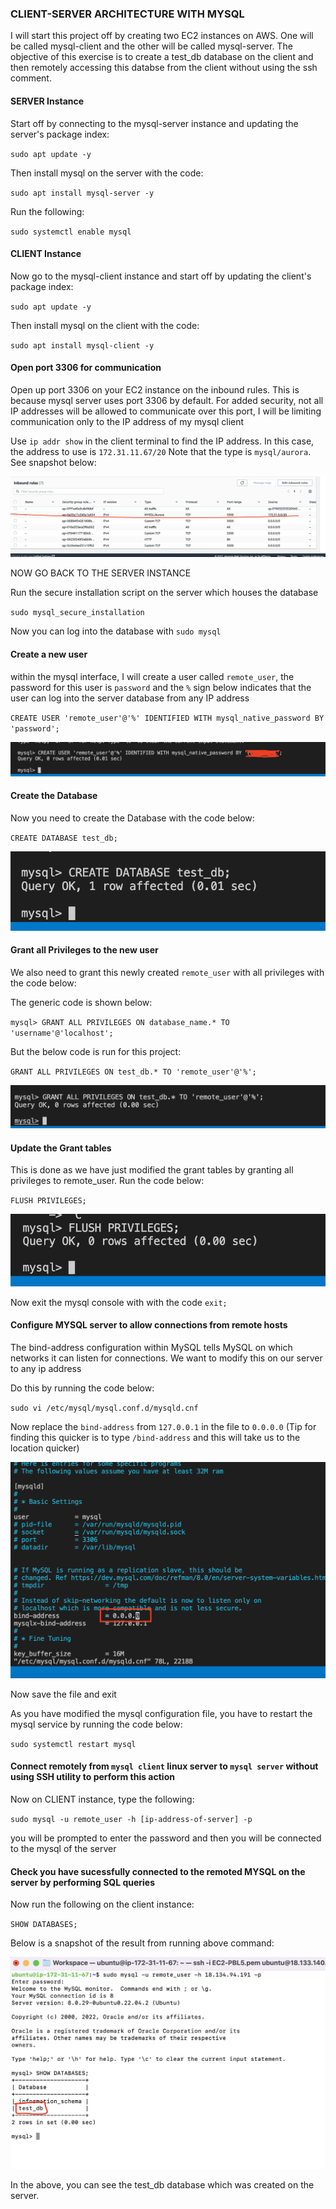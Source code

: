 ### CLIENT-SERVER ARCHITECTURE WITH MYSQL
 I will start this project off by creating two EC2 instances on AWS. One will be called mysql-client and the other will be called mysql-server. The objective of this exercise is to create a test_db database on the client and then remotely accessing this databse from the client without using the ssh comment. 

#### SERVER Instance

Start off by connecting to the mysql-server instance and updating the server's package index:

`sudo apt update -y`

Then install mysql on the server with the code:

`sudo apt install mysql-server -y`

Run the following:

`sudo systemctl enable mysql`




#### CLIENT Instance

Now go to the mysql-client instance and start off by updating the client's package index:

`sudo apt update -y`

Then install mysql on the client with the code:

`sudo apt install mysql-client -y`

#### Open port 3306 for communication
Open up port 3306 on your EC2 instance on the inbound rules. This is because mysql server uses port 3306 by default. For added security, not all IP addresses will be allowed to communicate over this port, I will be limiting communication only to the IP address of my mysql client 

Use `ip addr show` in the client terminal to find the IP address. In this case, the address to use is `172.31.11.67/20` Note that the type is `mysql/aurora`. See snapshot below:

![3306](./Images/3306.png)


NOW GO BACK TO THE SERVER INSTANCE

Run the secure installation script on the server which houses the database

`sudo mysql_secure_installation` 



Now you can log into the database with `sudo mysql`


#### Create a new user 

within the mysql interface, I will create a user called `remote_user`, the password for this user is `password` and the `%` sign below indicates that the user can log into the server database from any IP address

`CREATE USER 'remote_user'@'%' IDENTIFIED WITH mysql_native_password BY 'password';`

![create-user](./Images/create-user.png)

#### Create the Database


Now you need to create the Database with the code below:

`CREATE DATABASE test_db;`

![create-db](./Images/create-db.png)

#### Grant all Privileges to the new user

We also need to grant this newly created `remote_user` with all privileges with the code below:

The generic code is shown below:

`mysql> GRANT ALL PRIVILEGES ON database_name.* TO 'username'@'localhost';`

But the below code is run for this project:


`GRANT ALL PRIVILEGES ON test_db.* TO 'remote_user'@'%';`

![grant-privileges](./Images/grant-privileges.png)


#### Update the Grant tables
This is done as we have just modified the grant tables by granting all privileges to remote_user. Run the code below:

`FLUSH PRIVILEGES;`

![flush](./Images/flush.png)

Now exit the mysql console with with the code `exit;`


#### Configure MYSQL server to allow connections from remote hosts

The bind-address configuration within MySQL tells MySQL on which networks it can listen for connections. We want to modify this on our server to any ip address

Do this by running the code below:

`sudo vi /etc/mysql/mysql.conf.d/mysqld.cnf`

Now replace the `bind-address` from `127.0.0.1` in the file to `0.0.0.0` (Tip for finding this quicker is to type `/bind-address` and this will take us to the location quicker)

![bind-address](./Images/bind-address.png)

Now save the file and exit


As you have modified the mysql configuration file, you have to restart the mysql service by running the code below:

`sudo systemctl restart mysql`


#### Connect remotely from `mysql client` linux server to `mysql server` without using SSH utility to perform this action

Now on CLIENT instance, type the following:

`sudo mysql -u remote_user -h [ip-address-of-server] -p `

you will be prompted to enter the password and then you will be connected to the mysql of the server

#### Check you have sucessfully connected to the remoted MYSQL on the server by performing SQL queries

Now run the following on the client instance:

`SHOW DATABASES;`

Below is a snapshot of the result from running above command:

![show-db](./Images/show-db.png)


In the above, you can see the test_db database which was created on the server. 









